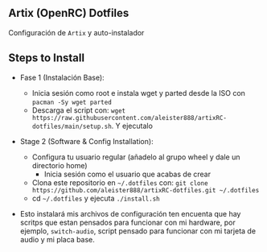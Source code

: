 ## Artix (OpenRC) Dotfiles

Configuración de `Artix` y auto-instalador

## Steps to Install

- Fase 1 (Instalación Base):
    - Inicia sesión como root e instala wget y parted desde la ISO con `pacman -Sy wget parted`
    - Descarga el script con: `wget https://raw.githubusercontent.com/aleister888/artixRC-dotfiles/main/setup.sh`. Y ejecutalo
- Stage 2 (Software & Config Installation):
    - Configura tu usuario regular (añadelo al grupo wheel y dale un directorio home)
        - Inicia sesión como el usuario que acabas de crear
    - Clona este repositorio en `~/.dotfiles` con: `git clone https://github.com/aleister888/artixRC-dotfiles.git ~/.dotfiles`
    - cd `~/.dotfiles` y ejecuta `./install.sh`

- Esto instalará mis archivos de configuración ten encuenta que hay scritps que estan pensados para funcionar con mi hardware, por ejemplo, `switch-audio`, script pensado para funcionar con mi tarjeta de audio y mi placa base.
